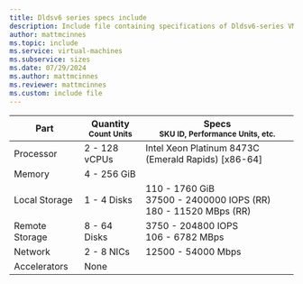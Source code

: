 ```yaml
---
title: Dldsv6 series specs include
description: Include file containing specifications of Dldsv6-series VM sizes.
author: mattmcinnes
ms.topic: include
ms.service: virtual-machines
ms.subservice: sizes
ms.date: 07/29/2024
ms.author: mattmcinnes
ms.reviewer: mattmcinnes
ms.custom: include file
---
```

| Part | Quantity <br><sup>Count Units | Specs <br><sup>SKU ID, Performance Units, etc.  |
|---|---|---|
| Processor      | 2 - 128 vCPUs       | Intel Xeon Platinum 8473C (Emerald Rapids) [x86-64]                               |
| Memory         | 4 - 256 GiB          |                                  |
| Local Storage  | 1 - 4 Disks           | 110 - 1760 GiB <br>37500 - 2400000 IOPS (RR) <br>180 - 11520 MBps (RR)                               |
| Remote Storage | 8 - 64 Disks    | 3750 - 204800 IOPS <br>106 - 6782 MBps   |
| Network        | 2 - 8 NICs          | 12500 - 54000 Mbps                          |
| Accelerators   | None              |                                   |
